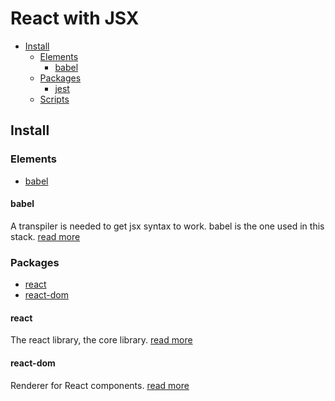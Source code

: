 # React with JSX

+ [Install](#install)
    + [Elements](#elements)
        + [babel](#babel)
    + [Packages](#packages)
        + [jest](#jest)
    + [Scripts](#scripts)

## Install

### Elements

  + [babel](#babel)

#### babel

A transpiler is needed to get jsx syntax to work. babel is the one used in this stack. [read more](babel.md)

### Packages

  + [react](#react)
  + [react-dom](#react-dom)

#### react

The react library, the core library. [read more](https://facebook.github.io/react/)

#### react-dom

Renderer for React components. [read more](https://facebook.github.io/react/docs/react-dom.html)